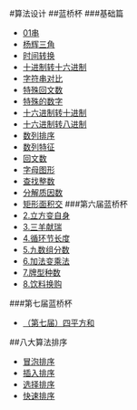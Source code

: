 #算法设计
##蓝桥杯
###基础篇

- [01串](https://github.com/Azcy/Algorithm/blob/master/BlueBridge/ZeroOneString.java)
- [杨辉三角](https://github.com/Azcy/Algorithm/blob/master/BlueBridge/YhTriangle.java)
- [时间转换](https://github.com/Azcy/Algorithm/blob/master/BlueBridge/TimeConversion.java)
- [十进制转十六进制](https://github.com/Azcy/Algorithm/blob/master/BlueBridge/TenToSixteen.java)
- [字符串对比 ](https://github.com/Azcy/Algorithm/blob/master/BlueBridge/StringComparison.java)
- [特殊回文数](https://github.com/Azcy/Algorithm/blob/master/BlueBridge/SpecialPalindrome.java)
- [特殊的数字](https://github.com/Azcy/Algorithm/blob/master/BlueBridge/SpecialFigures.java)
- [十六进制转十进制](https://github.com/Azcy/Algorithm/blob/master/BlueBridge/SixteenToTen.java)
- [十六进制转八进制](https://github.com/Azcy/Algorithm/blob/master/BlueBridge/SixteenToEight.java)
- [数列排序](https://github.com/Azcy/Algorithm/blob/master/BlueBridge/SequenceSorting.java)
- [数列特征](https://github.com/Azcy/Algorithm/blob/master/BlueBridge/SequenceCharacteristics.java)
- [回文数](https://github.com/Azcy/Algorithm/blob/master/BlueBridge/PalindromeNumber.java)
- [字母图形](https://github.com/Azcy/Algorithm/blob/master/BlueBridge/LetterGraphics.java)
- [查找整数](https://github.com/Azcy/Algorithm/blob/master/BlueBridge/FindInteger.java)
- [分解质因数](https://github.com/Azcy/Algorithm/blob/master/BlueBridge/DecompositionofprimeNumbers.java)
- [矩形面积交](https://github.com/Azcy/Algorithm/blob/master/BlueBridge/AreaIntersection.java) 
###第六届蓝桥杯
- [2.立方变自身](https://github.com/Azcy/Algorithm/blob/master/TheSixBlueBridge/Cubic.java)
- [3.三羊献瑞](https://github.com/Azcy/Algorithm/blob/master/TheSixBlueBridge/CalculateNum.java)
- [4.循环节长度](https://github.com/Azcy/Algorithm/blob/master/TheSixBlueBridge/CircularLength.java)
- [5.九数组分数](https://github.com/Azcy/Algorithm/blob/master/TheSixBlueBridge/NineArrayScores.java)
- [6.加法变乘法](https://github.com/Azcy/Algorithm/blob/master/TheSixBlueBridge/AdditiveToMultiplication.java)
- [7.牌型种数](https://github.com/Azcy/Algorithm/blob/master/TheSixBlueBridge/BrandInteger.java)
- [8.饮料换购](https://github.com/Azcy/Algorithm/blob/master/TheSixBlueBridge/BeverageExchange.java)


###第七届蓝桥杯
- [（第七届）四平方和](https://github.com/Azcy/Algorithm/blob/master/BlueBridge/FourSquareSum.java)

##八大算法排序
- [冒泡排序](https://github.com/Azcy/Algorithm/blob/master/SortingAlgorithm/BubbleSort.java)
- [插入排序](https://github.com/Azcy/Algorithm/blob/master/SortingAlgorithm/InsertSort.java)
- [选择排序](https://github.com/Azcy/Algorithm/blob/master/SortingAlgorithm/SelectSort.java)
- [快速排序](https://github.com/Azcy/Algorithm/blob/master/SortingAlgorithm/SelectSort.java)